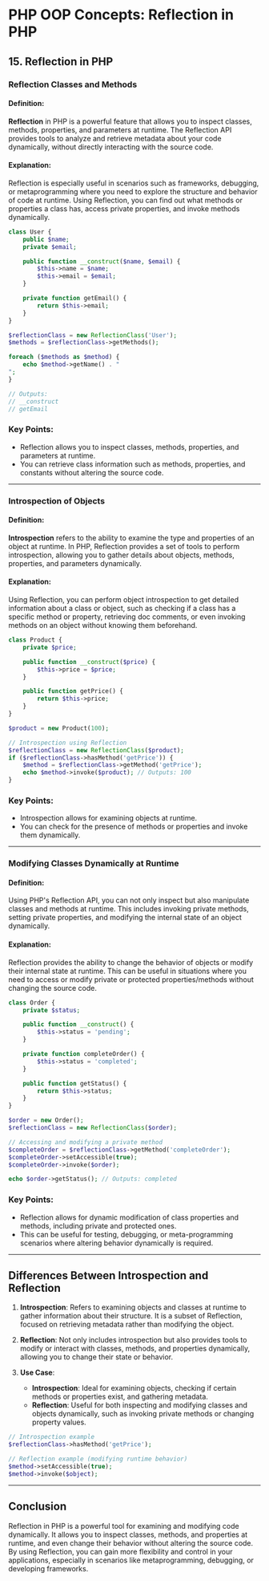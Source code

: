 
# PHP OOP Concepts: Reflection in PHP

## 15. Reflection in PHP

### Reflection Classes and Methods

#### Definition:
**Reflection** in PHP is a powerful feature that allows you to inspect classes, methods, properties, and parameters at runtime. The Reflection API provides tools to analyze and retrieve metadata about your code dynamically, without directly interacting with the source code.

#### Explanation:
Reflection is especially useful in scenarios such as frameworks, debugging, or metaprogramming where you need to explore the structure and behavior of code at runtime. Using Reflection, you can find out what methods or properties a class has, access private properties, and invoke methods dynamically.

```php
class User {
    public $name;
    private $email;

    public function __construct($name, $email) {
        $this->name = $name;
        $this->email = $email;
    }

    private function getEmail() {
        return $this->email;
    }
}

$reflectionClass = new ReflectionClass('User');
$methods = $reflectionClass->getMethods();

foreach ($methods as $method) {
    echo $method->getName() . "
";
}

// Outputs:
// __construct
// getEmail
```

### Key Points:
- Reflection allows you to inspect classes, methods, properties, and parameters at runtime.
- You can retrieve class information such as methods, properties, and constants without altering the source code.

---

### Introspection of Objects

#### Definition:
**Introspection** refers to the ability to examine the type and properties of an object at runtime. In PHP, Reflection provides a set of tools to perform introspection, allowing you to gather details about objects, methods, properties, and parameters dynamically.

#### Explanation:
Using Reflection, you can perform object introspection to get detailed information about a class or object, such as checking if a class has a specific method or property, retrieving doc comments, or even invoking methods on an object without knowing them beforehand.

```php
class Product {
    private $price;

    public function __construct($price) {
        $this->price = $price;
    }

    public function getPrice() {
        return $this->price;
    }
}

$product = new Product(100);

// Introspection using Reflection
$reflectionClass = new ReflectionClass($product);
if ($reflectionClass->hasMethod('getPrice')) {
    $method = $reflectionClass->getMethod('getPrice');
    echo $method->invoke($product); // Outputs: 100
}
```

### Key Points:
- Introspection allows for examining objects at runtime.
- You can check for the presence of methods or properties and invoke them dynamically.

---

### Modifying Classes Dynamically at Runtime

#### Definition:
Using PHP's Reflection API, you can not only inspect but also manipulate classes and methods at runtime. This includes invoking private methods, setting private properties, and modifying the internal state of an object dynamically.

#### Explanation:
Reflection provides the ability to change the behavior of objects or modify their internal state at runtime. This can be useful in situations where you need to access or modify private or protected properties/methods without changing the source code.

```php
class Order {
    private $status;

    public function __construct() {
        $this->status = 'pending';
    }

    private function completeOrder() {
        $this->status = 'completed';
    }

    public function getStatus() {
        return $this->status;
    }
}

$order = new Order();
$reflectionClass = new ReflectionClass($order);

// Accessing and modifying a private method
$completeOrder = $reflectionClass->getMethod('completeOrder');
$completeOrder->setAccessible(true);
$completeOrder->invoke($order);

echo $order->getStatus(); // Outputs: completed
```

### Key Points:
- Reflection allows for dynamic modification of class properties and methods, including private and protected ones.
- This can be useful for testing, debugging, or meta-programming scenarios where altering behavior dynamically is required.

---

## Differences Between Introspection and Reflection

1. **Introspection**: Refers to examining objects and classes at runtime to gather information about their structure. It is a subset of Reflection, focused on retrieving metadata rather than modifying the object.

2. **Reflection**: Not only includes introspection but also provides tools to modify or interact with classes, methods, and properties dynamically, allowing you to change their state or behavior.

3. **Use Case**:
   - **Introspection**: Ideal for examining objects, checking if certain methods or properties exist, and gathering metadata.
   - **Reflection**: Useful for both inspecting and modifying classes and objects dynamically, such as invoking private methods or changing property values.

```php
// Introspection example
$reflectionClass->hasMethod('getPrice');

// Reflection example (modifying runtime behavior)
$method->setAccessible(true);
$method->invoke($object);
```

---

## Conclusion

Reflection in PHP is a powerful tool for examining and modifying code dynamically. It allows you to inspect classes, methods, and properties at runtime, and even change their behavior without altering the source code. By using Reflection, you can gain more flexibility and control in your applications, especially in scenarios like metaprogramming, debugging, or developing frameworks.
